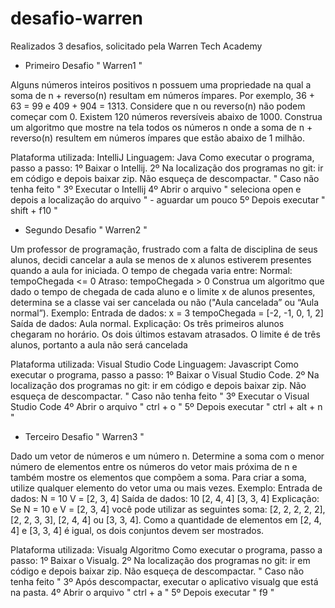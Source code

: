 # desafio-warren


Realizados 3 desafios, solicitado pela Warren Tech Academy


- Primeiro Desafio " Warren1 "

Alguns números inteiros positivos n possuem uma propriedade na qual a soma de n + reverso(n) resultam em números ímpares. Por exemplo, 36 + 63 = 99 e 409 + 904 = 1313. Considere que n ou reverso(n) não podem começar com 0.
Existem 120 números reversíveis abaixo de 1000.
Construa um algoritmo que mostre na tela todos os números n onde a soma de n + reverso(n) resultem em números ímpares que estão abaixo de 1 milhão.

Plataforma utilizada: IntelliJ
Linguagem: Java
Como executar o programa, passo a passo: 
 1º Baixar o Intellij.
 2º Na localização dos programas no git: ir em código e depois baixar zip. Não esqueça de descompactar. " Caso não tenha feito "
 3º Executar o Intellij
 4º Abrir o arquivo " seleciona open e depois a localização do arquivo " - aguardar um pouco
 5º Depois executar " shift + f10 "


- Segundo Desafio " Warren2 "

Um professor de programação, frustrado com a falta de disciplina de seus alunos, decidi cancelar a aula se menos de x alunos estiverem presentes quando a aula for iniciada. O tempo de chegada varia entre:
Normal: tempoChegada <= 0
Atraso: tempoChegada > 0
Construa um algoritmo que dado o tempo de chegada de cada aluno e o limite x de alunos presentes, determina se a classe vai ser cancelada ou não ("Aula cancelada” ou “Aula normal”).
Exemplo:
Entrada de dados:
x = 3
tempoChegada = [-2, -1, 0, 1, 2]
Saída de dados:
Aula normal.
Explicação:
Os três primeiros alunos chegaram no horário. Os dois últimos estavam atrasados. O limite é de três alunos, portanto a aula não será cancelada

Plataforma utilizada: Visual Studio Code
Linguagem: Javascript
Como executar o programa, passo a passo:
 1º Baixar o Visual Studio Code.
 2º Na localização dos programas no git: ir em código e depois baixar zip. Não esqueça de descompactar. " Caso não tenha feito "
 3º Executar o Visual Studio Code
 4º Abrir o arquivo " ctrl + o " 
 5º Depois executar " ctrl + alt + n "


- Terceiro Desafio " Warren3 "

Dado um vetor de números e um número n. Determine a soma com o menor número de elementos entre os números do vetor mais próxima de n e também mostre os elementos que compõem a soma. Para criar a soma, utilize qualquer elemento do vetor uma ou mais vezes.
Exemplo:
Entrada de dados:
N = 10
V = [2, 3, 4]
Saída de dados:
10
[2, 4, 4]
[3, 3, 4]
Explicação:
Se N = 10 e V = [2, 3, 4] você pode utilizar as seguintes soma: [2, 2, 2, 2, 2], [2, 2, 3, 3], [2, 4, 4] ou [3, 3, 4]. Como a quantidade de elementos em [2, 4, 4] e [3, 3, 4] é igual, os dois conjuntos devem ser mostrados.

Plataforma utilizada: Visualg
Algoritmo
Como executar o programa, passo a passo:
 1º Baixar o Visualg.
 2º Na localização dos programas no git: ir em código e depois baixar zip. Não esqueça de descompactar. " Caso não tenha feito "
 3º Após descompactar, executar o aplicativo visualg que está na pasta.
 4º Abrir o arquivo " ctrl + a " 
 5º Depois executar " f9 "
